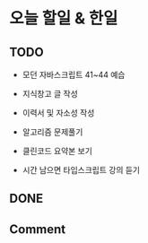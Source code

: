 # 오늘 할일 & 한일

## TODO

- 모던 자바스크립트 41~44 예습

- 지식창고 글 작성

- 이력서 및 자소성 작성

- 알고리즘 문제풀기

- 클린코드 요약본 보기

- 시간 남으면 타입스크립트 강의 듣기

## DONE

## Comment
